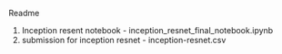 Readme

1. Inception resent notebook - inception_resnet_final_notebook.ipynb
2. submission for inception resnet - inception-resnet.csv
